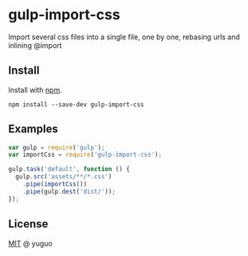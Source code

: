 gulp-import-css
===============

Import several css files into a single file, one by one, rebasing urls and inlining @import

## Install

Install with [npm](https://npmjs.org/package/gulp-import-css).

```
npm install --save-dev gulp-import-css
```

## Examples

```js
var gulp = require('gulp');
var importCss = require('gulp-import-css');

gulp.task('default', function () {
  gulp.src('assets/**/*.css')
    .pipe(importCss())
    .pipe(gulp.dest('dist/'));
});
```

## License

[MIT](http://en.wikipedia.org/wiki/MIT_License) @ yuguo

